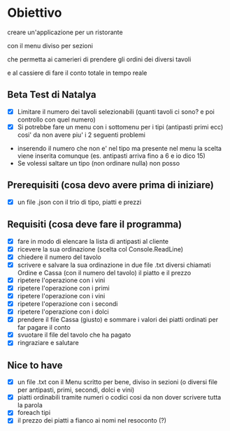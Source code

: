 # Obiettivo

creare un'applicazione per un ristorante

con il menu diviso per sezioni

che permetta ai camerieri di prendere gli ordini dei diversi tavoli

e al cassiere di fare il conto totale in tempo reale

## Beta Test di Natalya

- [x] Limitare il numero dei tavoli selezionabili (quanti tavoli ci sono? e poi controllo con quel numero)
- [x] Si potrebbe fare un menu con i sottomenu per i tipi (antipasti primi ecc) cosi' da non avere piu' i 2 seguenti problemi
- inserendo il numero che non e' nel tipo ma presente nel menu la scelta viene inserita comunque (es. antipasti arriva fino a 6 e io dico 15)
- Se volessi saltare un tipo (non ordinare nulla) non posso


## Prerequisiti (cosa devo avere prima di iniziare)

- [x] un file .json con il trio di tipo, piatti e prezzi 

## Requisiti (cosa deve fare il programma)

- [x] fare in modo di elencare la lista di antipasti al cliente
- [x] ricevere la sua ordinazione (scelta col Console.ReadLine)
- [x] chiedere il numero del tavolo
- [x] scrivere e salvare la sua ordinazione in due file .txt diversi chiamati Ordine e Cassa (con il numero del tavolo) il piatto e il prezzo
- [x] ripetere l'operazione con i vini
- [x] ripetere l'operazione con i primi
- [x] ripetere l'operazione con i vini
- [x] ripetere l'operazione con i secondi
- [x] ripetere l'operazione con i dolci
- [x] prendere il file Cassa (giusto) e sommare i valori dei piatti ordinati per far pagare il conto
- [x] svuotare il file del tavolo che ha pagato
- [x] ringraziare e salutare

## Nice to have

- [x] un file .txt con il Menu scritto per bene, diviso in sezioni (o diversi file per antipasti, primi, secondi, dolci e vini)
- [x] piatti ordinabili tramite numeri o codici cosi da non dover scrivere tutta la parola
- [x] foreach tipi
- [x] il prezzo dei piatti a fianco ai nomi nel resoconto (?) 